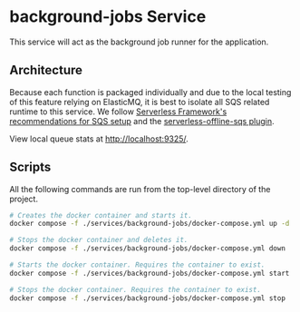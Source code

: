 # background-jobs Service

This service will act as the background job runner for the application.

## Architecture

Because each function is packaged individually and due to the local testing of this feature relying on ElasticMQ, it is best to isolate all SQS related runtime to this service. We follow [Serverless Framework's recommendations for SQS setup](https://www.serverless.com/framework/docs/providers/aws/events/sqs) and the [serverless-offline-sqs plugin](https://www.npmjs.com/package/serverless-offline-sqs).

View local queue stats at [http://localhost:9325/](http://localhost:9325/).

## Scripts

All the following commands are run from the top-level directory of the project.

```bash
# Creates the docker container and starts it.
docker compose -f ./services/background-jobs/docker-compose.yml up -d

# Stops the docker container and deletes it.
docker compose -f ./services/background-jobs/docker-compose.yml down

# Starts the docker container. Requires the container to exist.
docker compose -f ./services/background-jobs/docker-compose.yml start

# Stops the docker container. Requires the container to exist.
docker compose -f ./services/background-jobs/docker-compose.yml stop
```
